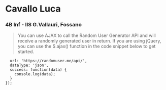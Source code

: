 # Cavallo Luca 
### 4B Inf - IIS G.Vallauri, Fossano

> You can use AJAX to call the Random User Generator API and will receive a randomly generated user in return. If you are using jQuery, you can use the $.ajax() function in the code snippet below to get started.

```$.ajax({
  url: 'https://randomuser.me/api/',
  dataType: 'json',
  success: function(data) {
    console.log(data);
  }
});
```
